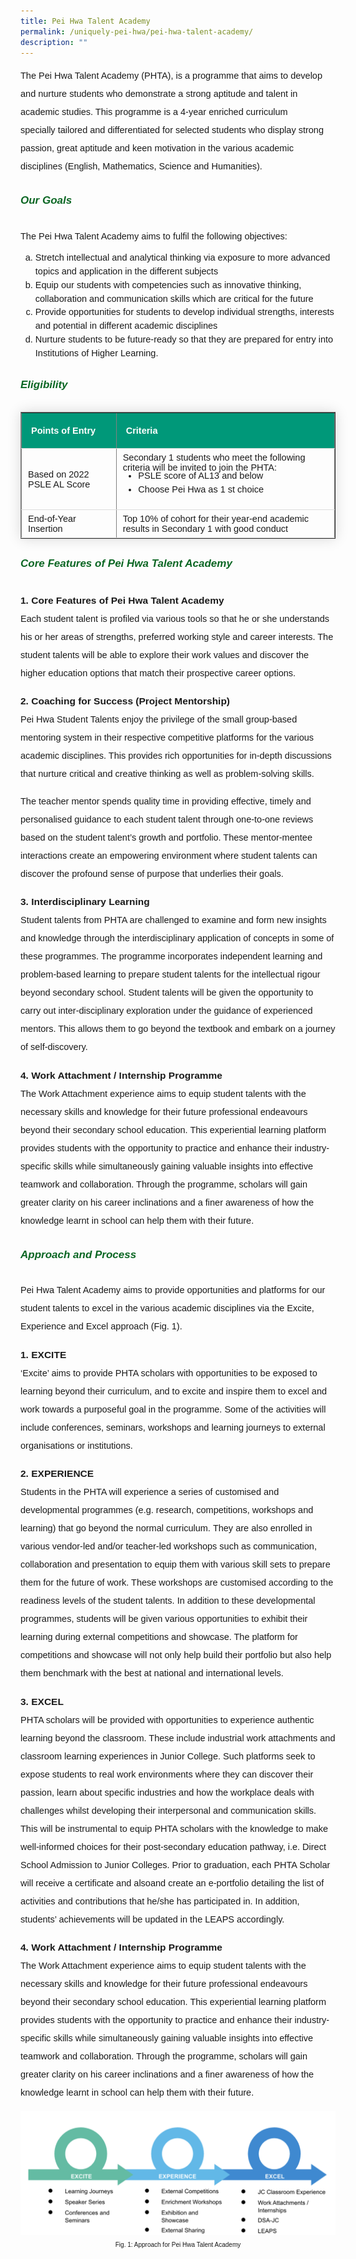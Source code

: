 ```yaml
---
title: Pei Hwa Talent Academy
permalink: /uniquely-pei-hwa/pei-hwa-talent-academy/
description: ""
---
```

<p style="font-size:14.5px; line-height:2;margin-top:15px; font-family:sans-serif">The Pei Hwa Talent Academy (PHTA), is a programme that aims to develop and nurture
students who demonstrate a strong aptitude and talent in academic studies. This programme is a 4-year&nbsp;enriched curriculum specially&nbsp;tailored and differentiated for selected students who display strong passion, great aptitude and keen motivation in the various academic disciplines (English, Mathematics, Science and Humanities).</p>

<h6 style="color:#0B6623;font-family:sans-serif;font-weight:bold;margin-top:30px;"><strong style="font-family:sans-serif;font-size:17px;color:#0B6623;">Our Goals</strong></h6>
<p style="font-size:14.5px; line-height:2;margin-top:15px; font-family:sans-serif">The Pei Hwa Talent Academy aims to fulfil the following objectives:</p>

<ol style="margin-top:-5px;list-style-type: lower-alpha;">
	<li style="font-size:14.5px; line-height:1.5;font-family:sans-serif;">Stretch intellectual and analytical thinking via exposure to more advanced topics and
application in the different subjects</li>
					<li style="font-size:14.5px; line-height:1.5;font-family:sans-serif;">Equip our students with competencies such as innovative thinking, collaboration and
communication skills which are critical for the future</li>
	<li style="font-size:14.5px; line-height:1.5;font-family:sans-serif;"> Provide opportunities for students to develop individual strengths, interests and potential in
different academic disciplines</li>
	<li style="font-size:14.5px; line-height:1.5;font-family:sans-serif;"> Nurture students to be future-ready so that they are prepared for entry into Institutions of
Higher Learning.</li>
</ol>

<h6 style="color:#0B6623;font-family:sans-serif;font-weight:bold;margin-top:30px;"><strong style="font-family:sans-serif;font-size:17px;color:#0B6623;">Eligibility</strong></h6>

<table border="1" style="border-collapse: collapse;margin: 25px 0;font-size: 0.9em;font-family: sans-serif;min-width: 400px; box-shadow: 0 0 20px rgba(0, 0, 0, 0.15);">
	
<tbody>
<tr style="border-bottom: 1px solid #dddddd;">
<td style="padding: 20px 15px; font-size:14.5px; font-family:sans-serif;background-color:#009879"><strong style="font-family:sans-serif;color:white;">Points of Entry</strong></td>
	<td style="padding: 20px 15px; font-size:14.5px; font-family:sans-serif;background-color:#009879"><strong style="font-family:sans-serif;color:white;">Criteria</strong></td>
</tr>
	
<tr style="border-bottom: 1px solid #dddddd;">
<td style="padding: 6px 10px;font-size:14.5px;font-family:sans-serif;">
	Based on 2022 PSLE AL Score</td>
	<td style="padding: 6px 10px;font-size:14.5px;font-family:sans-serif;">
		Secondary 1 students who meet the following criteria will be invited to join the PHTA:
		<ul style="margin-top:-5px;">
	<li style="font-size:14.5px; line-height:1.5;font-family:sans-serif;"> PSLE score of AL13 and below</li>
					<li style="font-size:14.5px; line-height:1.5;font-family:sans-serif;"> Choose Pei Hwa as 1 st choice</li>
</ul></td>
</tr>
	
<tr style="border-bottom: 1px solid #dddddd;">
<td style="padding: 6px 10px;font-size:14.5px;font-family:sans-serif;">End-of-Year Insertion</td>
	<td style="padding: 6px 10px;font-size:14.5px;font-family:sans-serif;">Top 10% of cohort for their year-end academic results in Secondary 1 with good conduct</td>
</tr>

</tbody>
</table>

<h6 style="color:#0B6623;font-family:sans-serif;font-weight:bold;margin-top:30px;"><strong style="font-family:sans-serif;font-size:17px;color:#0B6623;">Core Features of Pei Hwa Talent Academy</strong></h6>

<p style="line-height:2;margin-top:5px;margin-bottom:0;font-family:sans-serif;font-size:15.5px;"><strong style="font-family:sans-serif;">1. Core Features of Pei Hwa Talent Academy</strong></p>

<p style="font-size:14.5px; line-height:2;margin-top:0px;font-family:sans-serif;">Each student talent is profiled via various tools so that he or she understands his or her areas of strengths, preferred working style and career interests. The student talents will be able to explore their work values and discover the higher education options that match their prospective career options.</p>

<p style="line-height:2;margin-top:5px;margin-bottom:0;font-family:sans-serif;font-size:15.5px;"><strong style="font-family:sans-serif;">2. Coaching for Success (Project Mentorship)</strong></p>

<p style="font-size:14.5px; line-height:2;margin-top:0px;font-family:sans-serif;">Pei Hwa Student Talents enjoy the privilege of the small group-based mentoring system in their respective competitive platforms for the various academic disciplines. This provides rich
opportunities for in-depth discussions that nurture critical and creative thinking as well as problem-solving skills.</p>

<p style="font-size:14.5px; line-height:2;margin-top:0px; font-family:sans-serif">The teacher mentor spends quality time in providing effective, timely and personalised
guidance to each student talent through one-to-one reviews based on the student talent’s growth and portfolio. These mentor-mentee interactions create an empowering environment where student talents can discover the profound sense of purpose that underlies their goals.</p>

<p style="line-height:2;margin-top:5px;margin-bottom:0;font-family:sans-serif;font-size:15.5px;"><strong style="font-family:sans-serif;">3. Interdisciplinary Learning</strong></p>

<p style="font-size:14.5px; line-height:2;margin-top:0px;font-family:sans-serif;">Student talents from PHTA are challenged to examine and form new insights and knowledge through the interdisciplinary application of concepts in some of these programmes. The programme incorporates independent learning and problem-based learning to prepare student talents for the intellectual rigour beyond secondary school. Student talents will be
given the opportunity to carry out inter-disciplinary exploration under the guidance of experienced mentors. This allows them to go beyond the textbook and embark on a journey of self-discovery.</p>

<p style="line-height:2;margin-top:5px;margin-bottom:0;font-family:sans-serif;font-size:15.5px;"><strong style="font-family:sans-serif;">4. Work Attachment / Internship Programme</strong></p>

<p style="font-size:14.5px; line-height:2;margin-top:0px;font-family:sans-serif;">The Work Attachment experience aims to equip student talents with the necessary skills
and knowledge for their future professional endeavours beyond their secondary school
education. This experiential learning platform provides students with the opportunity to practice and enhance their industry-specific skills while simultaneously gaining valuable insights into effective teamwork and collaboration. Through the programme, scholars will gain greater clarity on his career inclinations and a finer
awareness of how the knowledge learnt in school can help them with their future.</p>

<h6 style="color:#0B6623;font-family:sans-serif;font-weight:bold;margin-top:30px;"><strong style="font-family:sans-serif;font-size:17px;color:#0B6623;">Approach and Process</strong></h6>

<p style="font-size:14.5px; line-height:2;margin-top:0px; font-family:sans-serif">Pei Hwa Talent Academy aims to provide opportunities and platforms for our student talents to
excel in the various academic disciplines via the Excite, Experience and Excel approach (Fig. 1).</p>

<p style="line-height:2;margin-top:5px;margin-bottom:0;font-family:sans-serif;font-size:15.5px;"><strong style="font-family:sans-serif;">1. EXCITE</strong></p>

<p style="font-size:14.5px; line-height:2;margin-top:0px;font-family:sans-serif;">‘Excite’ aims to provide PHTA scholars with opportunities to be exposed to learning beyond their curriculum, and to excite and inspire them to excel and work towards a purposeful goal in the programme. Some of the activities will include conferences, seminars, workshops and learning journeys to external organisations or institutions.</p>

<p style="line-height:2;margin-top:5px;margin-bottom:0;font-family:sans-serif;font-size:15.5px;"><strong style="font-family:sans-serif;">2. EXPERIENCE</strong></p>

<p style="font-size:14.5px; line-height:2;margin-top:0px;font-family:sans-serif;">Students in the PHTA will experience a series of customised and developmental
programmes (e.g. research, competitions, workshops and learning) that go beyond the normal curriculum.&nbsp;They are also enrolled in various vendor-led and/or teacher-led
workshops such as communication, collaboration and presentation to equip them with various skill sets to prepare them for the future of work. These workshops are customised according to the readiness levels of the student talents. In addition to these developmental
programmes, students will be given various opportunities to exhibit their learning during external competitions and showcase. The platform for competitions and showcase will not only help build their portfolio but also help them benchmark with the best at national and international levels.</p>

<p style="line-height:2;margin-top:5px;margin-bottom:0;font-family:sans-serif;font-size:15.5px;"><strong style="font-family:sans-serif;">3. EXCEL</strong></p>

<p style="font-size:14.5px; line-height:2;margin-top:0px;font-family:sans-serif;">PHTA scholars will be provided with opportunities to experience authentic learning beyond the classroom. These include industrial work attachments and classroom learning
experiences in Junior College. Such platforms seek to expose students to real work environments where they can discover their passion, learn about specific industries and how the workplace deals with challenges whilst developing their interpersonal and communication skills. This will be instrumental to equip PHTA scholars with the knowledge to make well-informed choices for their post-secondary education pathway, i.e. Direct School Admission to Junior Colleges. Prior to graduation, each PHTA Scholar will receive a certificate and alsoand create an e-portfolio detailing the list of activities and contributions that he/she has participated in. In addition, students’ achievements will be updated in the LEAPS accordingly.</p>

<p style="line-height:2;margin-top:5px;margin-bottom:0;font-family:sans-serif;font-size:15.5px;"><strong style="font-family:sans-serif;">4. Work Attachment / Internship Programme</strong></p>

<p style="font-size:14.5px; line-height:2;margin-top: 0px;font-family:sans-serif;">The Work Attachment experience aims to equip student talents with the necessary skills
and knowledge for their future professional endeavours beyond their secondary school
education. This experiential learning platform provides students with the opportunity to practice and enhance their industry-specific skills while simultaneously gaining valuable insights into effective teamwork and collaboration. Through the programme, scholars will gain greater clarity on his career inclinations and a finer
awareness of how the knowledge learnt in school can help them with their future.</p>


<div style="display: flex; flex-wrap: wrap; justify-content: space-between; max-width: 800px; margin: 0 auto;" class="image-container">
	<div style="width: 100%; margin-bottom: 20px; box-sizing: border-box; text-align: center;" class="image-box">
    <img style="width: 100%; margin-bottom: 10px;" alt="Image 1" src="https://raw.githubusercontent.com/isomerpages/moe-peihwasec/staging/images/Uniquely%20Pei%20Hwa/phta01.png">
    <p style="text-align: center; font-size:10px;margin-top:-5px;font-family:sans-serif;line-height:1.5;">Fig. 1: Approach for Pei Hwa Talent Academy</p>
  </div>

</div>